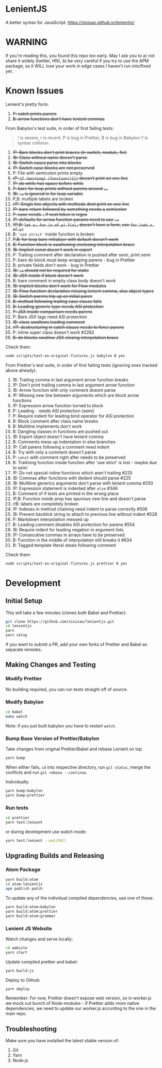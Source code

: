 # LenientJS

A better syntax for JavaScript. https://xixixao.github.io/lenientjs/

# WARNING

If you're reading this, you found this repo too early. May I ask you to a) not share it widely (twitter, HN), b) be very careful if you try to use the APM package, as it WILL lose your work in edge cases I haven't run into/fixed yet.

# Known Issues

Lenient's pretty form:

1.  ~~P: catch prints parens~~
2.  ~~B: arrow functions don't have lenient commas~~

From Babylon's test suite, in order of first failing tests:

> ! is severe, r is recent, P is bug in Prettier, B is bug in Babylon
> !! is syntax collision

1.  ~~!P: Bare blocks don't print braces (in switch, module, for)~~
2.  ~~!B: Class without name doesn't parse~~
3.  ~~!B: Switch cases parse into blocks~~
4.  ~~!P: Switch case blocks are not preserved~~
5.  P: File with semicolon prints empty
6.  ~~rP: `if (morning) (function(){})` doesn't print on one line~~
7.  ~~!P: do while has space before while~~
8.  ~~P: bare for loop prints without parens around `;;`~~
9.  ~~!B: `:=` is ignored in for loop variable~~
10. P,B: multiple labels are broken
11. ~~r!P: Single line objects with methods dont print on one line~~
12. ~~!P: bare return followed by something needs a semicolon~~
13. ~~P: case needs `:` if next token is regex~~
14. ~~!P: defaults for arrow function params need to use `:=`~~
15. ~~!!P,B: `let x; for (x of y) f(x);` doesn't have a form, use `for (set x of y)`~~
16. B: `'use strict'` inside function is broken
17. ~~P,B: for loop bare initializer with default doesn't work~~
18. ~~B: Function block is swallowing enclosing interpolation brace~~
19. ~~!B: Implicit const doesn't work in export~~
20. P: Trailing comment after declaration is pushed after semi, print semi
21. P: bare do block must keep wrapping parens - bug in Prettier
22. B: private fields don't work - bug in Prettier
23. ~~!B: `:=` should not be required for static~~
24. ~~!B: JSX inside if block doesn't work~~
25. B: bare comment in empty class body doesn't work
26. ~~!B: implicit blocks don't work for Flow modules~~
27. ~~!B: Flow function declaration missing lenient comma, also object types~~
28. ~~!B: Switch parens trip up on initial paren~~
29. ~~B: method following trailing case clause fails~~
30. ~~B: Leading generic type needs ASI protection~~
31. ~~P: JSX inside comparison needs parens~~
32. P: Bare JSX tags need ASI protection
33. ~~!B: class swallows leading comment~~
34. ~~r!P: destructuring in catch clause needs to force parens~~
35. P: inline super class doesn't work #2282
36. ~~B: do blocks swallow JSX closing interpolation brace~~

Check them:

```sh
node scripts/test-on-original-fixtures.js babylon 0 yes
```

From Prettier's test suite, in order of first failing tests (ignoring ones tracked above already):

1.  !B: Trailing comma in last argument arrow function breaks
2.  !P: Don't print trailing comma in last argument arrow function
3.  !B: Arrow function with only comment doesnt parse
4.  !P: Missing new line between arguments which are block arrow functions
5.  !P: Expression arrow function turned to block
6.  P: Leading `-` needs ASI protection (semi)
7.  P: Require indent for leading bind operator for ASI protection
8.  B: Block comment after class name breaks
9.  B: Multiline implements don't work
10. B: Dangling classes in functions are pushed out
11. !B: Export object doesn't have lenient comma
12. B: Comments mess up indentation in else branches
13. !P: Call parens following a comment need indent
14. B: Try with only a comment doesn't parse
15. P: `const` with comment right after needs to be preserved
16. B: Trailining function inside function after 'use strict' is lost - maybe due to semi
17. !P: Do not special-inline functions which aren't trailing #225
18. !B: Commas after functions with dedent should parse #225
19. !B: Multiline generics arguments don't parse with lenient comma #250
20. !P: Expression statement is indented after `else` #346
21. B: Comment of if tests are printed in the wrong place
22. !P,B: Function inside prop has spurious new line and doesn't parse
23. r!B: labels are completely broken
24. !P: Indexes in method chaining need indent to parse correctly #506
25. !B: Prevent backtick string to attach to previous line without indent #528
26. P: Markdown interpolation messed up
27. B: Leading comment disables ASI protection for parens #554
28. !B: Require indent for leading negation in argument lists
29. !P: Consecutive commas in arrays have to be preserved
30. B: Function in the middle of interpolation still breaks it #634
31. B: Tagged template literal steals following comment

Check them:

```sh
node scripts/test-on-original-fixtures.js prettier 0 yes
```

# Development

## Initial Setup

This will take a few minutes (clones both Babel and Prettier):

```sh
git clone https://github.com/xixixao/lenientjs.git
cd lenientjs
yarn
yarn setup
```

If you want to submit a PR, add your own forks of Prettier and Babel as separate remotes.

## Making Changes and Testing

### Modify Prettier

No building required, you can run tests straight off of source.

### Modify Babylon

```sh
cd babel
make watch
```

Note: if you just built babylon you have to restart `watch`.

### Bump Base Version of Prettier/Babylon

Take changes from original Prettier/Babel and rebase Lenient on top

```sh
yarn bump
```

When either fails, `cd` into respective directory, run `git status`, merge
the conflicts and run `git rebase --continue`.

Individually:

```sh
yarn bump:babylon
yarn bump:prettier
```

### Run tests

```sh
cd prettier
yarn test:lenient
```

or during development use watch mode:

```sh
yarn test:lenient --watchAll
```

## Upgrading Builds and Releasing

### Atom Package

```sh
yarn build:atom
cd atom-lenientjs
apm publish patch
```

To update any of the individual compiled dependencies, use one of these:

```sh
yarn build:atom:babylon
yarn build:atom:prettier
yarn build:atom:grammar
```

### Lenient JS Website

Watch changes and serve locally:

```sh
cd website
yarn start
```

Update compiled prettier and babel:

```sh
yarn build:js
```

Deploy to Github:

```sh
yarn deploy
```

Remember: For now, Prettier doesn't expose web version, so in worker.js we mock out bunch of Node modules - if Prettier adds more native dependencies, we need to update our worker.js according to the one in the main repo.

## Troubleshooting

Make sure you have installed the latest stable version of:

1.  Git
2.  Yarn
3.  Node.js
